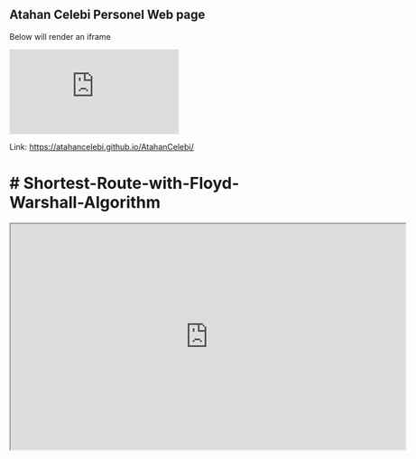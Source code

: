 <h2>Atahan Celebi Personel Web page</h2>
<p>Below will render an iframe</p>
<div class="iframe-container">
<iframe frameborder="0" src="https://www.youtube.com/embed/qkcx0kf6jME"></iframe>
</div>

Link: https://atahancelebi.github.io/AtahanCelebi/
<h1># Shortest-Route-with-Floyd-Warshall-Algorithm</h1>
<iframe src="https://atahancelebi.github.io/AtahanCelebi/" width="700" height="400" title="AtahanCelebi Personel Webpage"></iframe>



